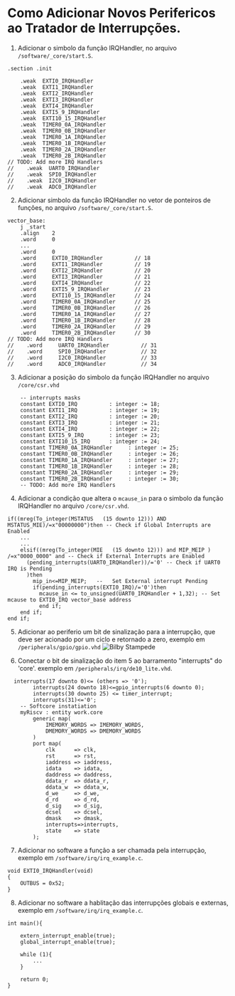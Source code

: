 # Como Adicionar Novos Perifericos ao Tratador de Interrupções.

1. Adicionar o simbolo da função IRQHandler, no arquivo `/software/_core/start.S`.

```
.section .init
	
    .weak  EXTI0_IRQHandler
    .weak  EXTI1_IRQHandler
    .weak  EXTI2_IRQHandler
    .weak  EXTI3_IRQHandler
    .weak  EXTI4_IRQHandler
    .weak  EXTI5_9_IRQHandler
    .weak  EXTI10_15_IRQHandler
    .weak  TIMER0_0A_IRQHandler
    .weak  TIMER0_0B_IRQHandler
    .weak  TIMER0_1A_IRQHandler
    .weak  TIMER0_1B_IRQHandler
    .weak  TIMER0_2A_IRQHandler
    .weak  TIMER0_2B_IRQHandler
// TODO: Add more IRQ Handlers 
//    .weak  UART0_IRQHandler           
//    .weak  SPI0_IRQHandler           
//    .weak  I2C0_IRQHandler           
//    .weak  ADC0_IRQHandler   
```

2. Adicionar simbolo da função IRQHandler no vetor de ponteiros de funçôes, no arquivo `/software/_core/start.S`.
```
vector_base:
    j _start
    .align    2
    .word     0
    ... 
    .word  	  0       
    .word     EXTI0_IRQHandler          // 18
    .word     EXTI1_IRQHandler          // 19
    .word     EXTI2_IRQHandler          // 20
    .word     EXTI3_IRQHandler          // 21
    .word     EXTI4_IRQHandler          // 22
    .word     EXTI5_9_IRQHandler        // 23
    .word     EXTI10_15_IRQHandler      // 24
    .word     TIMER0_0A_IRQHandler      // 25
    .word     TIMER0_0B_IRQHandler      // 26
    .word     TIMER0_1A_IRQHandler      // 27
    .word     TIMER0_1B_IRQHandler      // 28
    .word     TIMER0_2A_IRQHandler      // 29
    .word     TIMER0_2B_IRQHandler      // 30
// TODO: Add more IRQ Handlers 
//    .word     UART0_IRQHandler          // 31    
//    .word     SPI0_IRQHandler           // 32
//    .word     I2C0_IRQHandler           // 33
//    .word     ADC0_IRQHandler           // 34
```

3. Adicionar a posição do simbolo da função IRQHandler no arquivo `/core/csr.vhd`
```
    -- interrupts masks 
    constant EXTI0_IRQ          : integer := 18; 
    constant EXTI1_IRQ          : integer := 19; 
    constant EXTI2_IRQ          : integer := 20; 
    constant EXTI3_IRQ          : integer := 21; 
    constant EXTI4_IRQ          : integer := 22; 
    constant EXTI5_9_IRQ        : integer := 23;
    constant EXTI10_15_IRQ      : integer := 24;  
    constant TIMER0_0A_IRQHandler     : integer := 25; 
    constant TIMER0_0B_IRQHandler     : integer := 26; 
    constant TIMER0_1A_IRQHandler     : integer := 27; 
    constant TIMER0_1B_IRQHandler     : integer := 28; 
    constant TIMER0_2A_IRQHandler     : integer := 29; 
    constant TIMER0_2B_IRQHandler     : integer := 30; 
    -- TODO: Add more IRQ Handlers 
```
4. Adicionar a condição que altera o `mcause_in` para o simbolo da função IRQHandler no arquivo `/core/csr.vhd`.
```
if((mreg(To_integer(MSTATUS   (15 downto 12))) AND MSTATUS_MIE)/=x"00000000")then -- Check if Global Interrupts are Enabled 
    ...
    ...
    elsif((mreg(To_integer(MIE   (15 downto 12))) and MIP_MEIP ) /=x"0000_0000" and -- Check if External Interrupts are Enabled 
      (pending_interrupts(UART0_IRQHandler))/='0' -- Check if UART0 IRQ is Pending
      )then
        mip_in<=MIP_MEIP;   --   Set External interrupt Pending
        if(pending_interrupts(EXTI0_IRQ)/='0')then
          mcause_in <= to_unsigned(UART0_IRQHandler + 1,32); -- Set mcause to EXTI0_IRQ vector_base address
          end if;
    end if;    
end if;
```

5. Adicionar ao periferio um bit de sinalização para a interrupção, que deve ser acionado por um ciclo e retornado a zero, exemplo em `/peripherals/gpio/gpio.vhd`
![Bilby Stampede](https://i.imgur.com/xSS6Ud4.png)

6. Conectar o bit de sinalização do item 5 ao barramento "interrupts" do 'core'. exemplo em `/peripherals/irq/de10_lite.vhd`.
```
  interrupts(17 downto 0)<= (others => '0');
		interrupts(24 downto 18)<=gpio_interrupts(6 downto 0);
		interrupts(30 downto 25) <= timer_interrupt;
		interrupts(31)<='0';
	-- Softcore instatiation
	myRiscv : entity work.core
		generic map(
			IMEMORY_WORDS => IMEMORY_WORDS,
			DMEMORY_WORDS => DMEMORY_WORDS
		)
		port map(
			clk      => clk,
			rst      => rst,
			iaddress => iaddress,
			idata    => idata,
			daddress => daddress,
			ddata_r  => ddata_r,
			ddata_w  => ddata_w,
			d_we     => d_we,
			d_rd     => d_rd,
			d_sig	 => d_sig,
			dcsel    => dcsel,
			dmask    => dmask,
			interrupts=>interrupts,
			state    => state
		);
```
7. Adicionar no software a função a ser chamada pela interrupção, exemplo em `/software/irq/irq_example.c`.
```
void EXTI0_IRQHandler(void)
{
	OUTBUS = 0x52;
}
```
8. Adicionar no software a hablitação das interrupções globais e externas, exemplo em `/software/irq/irq_example.c`.
```
int main(){

	extern_interrupt_enable(true);
	global_interrupt_enable(true);
	
	while (1){
        ...
	}

	return 0;
}


```


